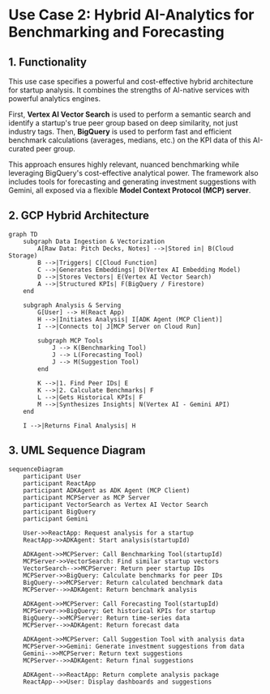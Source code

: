 # Use Case 2: Hybrid AI-Analytics for Benchmarking and Forecasting

## 1. Functionality

This use case specifies a powerful and cost-effective hybrid architecture for startup analysis. It combines the strengths of AI-native services with powerful analytics engines.

First, **Vertex AI Vector Search** is used to perform a semantic search and identify a startup's true peer group based on deep similarity, not just industry tags. Then, **BigQuery** is used to perform fast and efficient benchmark calculations (averages, medians, etc.) on the KPI data of this AI-curated peer group. 

This approach ensures highly relevant, nuanced benchmarking while leveraging BigQuery's cost-effective analytical power. The framework also includes tools for forecasting and generating investment suggestions with Gemini, all exposed via a flexible **Model Context Protocol (MCP) server**.

## 2. GCP Hybrid Architecture

```mermaid
graph TD
    subgraph Data Ingestion & Vectorization
        A[Raw Data: Pitch Decks, Notes] -->|Stored in| B(Cloud Storage)
        B -->|Triggers| C[Cloud Function]
        C -->|Generates Embeddings| D(Vertex AI Embedding Model)
        D -->|Stores Vectors| E(Vertex AI Vector Search)
        A -->|Structured KPIs| F(BigQuery / Firestore)
    end

    subgraph Analysis & Serving
        G[User] --> H(React App)
        H -->|Initiates Analysis| I[ADK Agent (MCP Client)]
        I -->|Connects to| J[MCP Server on Cloud Run]
        
        subgraph MCP Tools
            J --> K(Benchmarking Tool)
            J --> L(Forecasting Tool)
            J --> M(Suggestion Tool)
        end

        K -->|1. Find Peer IDs| E
        K -->|2. Calculate Benchmarks| F
        L -->|Gets Historical KPIs| F
        M -->|Synthesizes Insights| N(Vertex AI - Gemini API)
    end

    I -->|Returns Final Analysis| H
```

## 3. UML Sequence Diagram

```mermaid
sequenceDiagram
    participant User
    participant ReactApp
    participant ADKAgent as ADK Agent (MCP Client)
    participant MCPServer as MCP Server
    participant VectorSearch as Vertex AI Vector Search
    participant BigQuery
    participant Gemini

    User->>ReactApp: Request analysis for a startup
    ReactApp->>ADKAgent: Start analysis(startupId)

    ADKAgent->>MCPServer: Call Benchmarking Tool(startupId)
    MCPServer->>VectorSearch: Find similar startup vectors
    VectorSearch-->>MCPServer: Return peer startup IDs
    MCPServer->>BigQuery: Calculate benchmarks for peer IDs
    BigQuery-->>MCPServer: Return calculated benchmark data
    MCPServer-->>ADKAgent: Return benchmark analysis

    ADKAgent->>MCPServer: Call Forecasting Tool(startupId)
    MCPServer->>BigQuery: Get historical KPIs for startup
    BigQuery-->>MCPServer: Return time-series data
    MCPServer-->>ADKAgent: Return forecast data

    ADKAgent->>MCPServer: Call Suggestion Tool with analysis data
    MCPServer->>Gemini: Generate investment suggestions from data
    Gemini-->>MCPServer: Return text suggestions
    MCPServer-->>ADKAgent: Return final suggestions

    ADKAgent-->>ReactApp: Return complete analysis package
    ReactApp-->>User: Display dashboards and suggestions
```